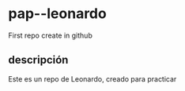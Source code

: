 # pap--leonardo
First repo create in github

## descripción
Este es un repo de Leonardo, creado para practicar
